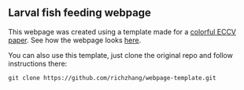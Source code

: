 ## <b>Larval fish feeding webpage</b>

This webpage was created using a template made for a [colorful ECCV paper](http://richzhang.github.io/colorization/). See how the webpage looks [here](https://shir3bar.github.io/larval-fish-page).

You can also use this template, just clone the original repo and follow instructions there:

```
git clone https://github.com/richzhang/webpage-template.git
```


